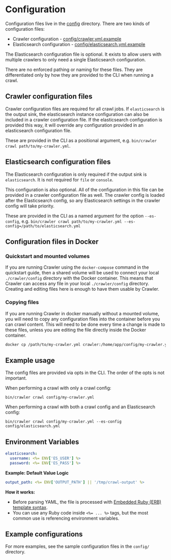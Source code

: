 # Configuration

Configuration files live in the [config](../config) directory.
There are two kinds of configuration files:

- Crawler configuration - [config/crawler.yml.example](../config/crawler.yml.example)
- Elasticsearch configuration - [config/elasticsearch.yml.example](../config/elasticsearch.yml.example)

The Elasticsearch configuration file is optional.
It exists to allow users with multiple crawlers to only need a single Elasticsearch configuration.

There are no enforced pathing or naming for these files.
They are differentiated only by how they are provided to the CLI when running a crawl.

## Crawler configuration files

Crawler configuration files are required for all crawl jobs.
If `elasticsearch` is the output sink, the elasticsearch instance configuration can also be included in a crawler configuration file.
If the elasticsearch configuration is provided this way, it will override any configuration provided in an elasticsearch configuration file.

These are provided in the CLI as a positional argument, e.g. `bin/crawler crawl path/to/my-crawler.yml`.

## Elasticsearch configuration files

The Elasticsearch configuration is only required if the output sink is `elasticsearch`.
It is not required for `file` or `console`.

This configuration is also optional.
All of the configuration in this file can be provided in a crawler configuration file as well.
The crawler config is loaded after the Elasticsearch config, so any Elasticsearch settings in the crawler config will take priority.

These are provided in the CLI as a named argument for the option `--es-config`, e.g. `bin/crawler crawl path/to/my-crawler.yml --es-config=/path/to/elasticsearch.yml`

## Configuration files in Docker

### Quickstart and mounted volumes

If you are running Crawler using the `docker-compose` command in the quickstart guide, then a shared volume will be used to connect your local `./crawler/config` directory with the Docker container.
This means that Crawler can access any file in your local `./crawler/config` directory.
Creating and editing files here is enough to have them usable by Crawler.

### Copying files

If you are running Crawler in docker manually without a mounted volume, you will need to copy any configuration files into the container before you can crawl content.
This will need to be done every time a change is made to these files, unless you are editing the file directly inside the Docker container.

```bash
docker cp /path/to/my-crawler.yml crawler:/home/app/config/my-crawler.yml
```

## Example usage

The config files are provided via opts in the CLI.
The order of the opts is not important.

When performing a crawl with only a crawl config:

```shell
bin/crawler crawl config/my-crawler.yml
```

When performing a crawl with both a crawl config and an Elasticsearch config:

```shell
bin/crawler crawl config/my-crawler.yml --es-config config/elasticsearch.yml
```

## Environment Variables

```yaml
elasticsearch:
  username: <%= ENV['ES_USER'] %>
  password: <%= ENV['ES_PASS'] %>
```

**Example: Default Value Logic**

```yaml
output_path: <%= ENV['OUTPUT_PATH'] || '/tmp/crawl-output' %>
```

**How it works:**
- Before parsing YAML, the file is processed with [Embedded Ruby (ERB) template syntax](https://github.com/ruby/erb).
- You can use any Ruby code inside `<%= ... %>` tags, but the most common use is referencing environment variables.

## Example configurations

For more examples, see the sample configuration files in the `config/` directory.
